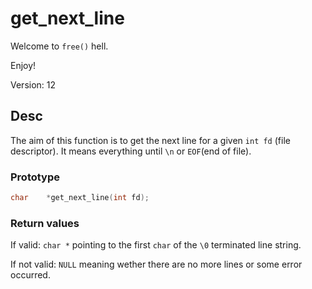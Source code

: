 # get_next_line
Welcome to `free()` hell.

Enjoy!

Version: 12

## Desc
The aim of this function is to get the next line for a given `int fd` (file descriptor). It means everything until `\n` or `EOF`(end of file).

### Prototype
```C
char	*get_next_line(int fd);
```

### Return values
If valid: `char *` pointing to the first `char` of the `\0` terminated line string.

If not valid: `NULL` meaning wether there are no more lines or some error occurred.
